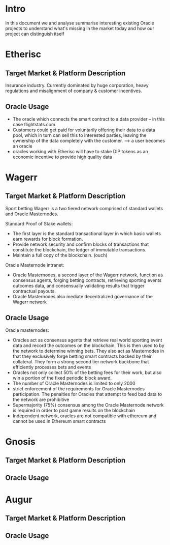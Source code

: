 # Intro
In this document we and analyse summarise interesting existing Oracle projects to understand what's missing in the market today and how our project can distinguish itself

# Etherisc
## Target Market & Platform Description
Insurance industry.
Currently dominated by huge corporation, heavy regulations and misalignment of company & customer incentives.
## Oracle Usage
- The oracle which connects the smart contract to a data provider – in this case flightstats.com
- Customers could get paid for voluntarily offering their data to a data pool, which in turn can sell this to interested parties, leaving the ownership of the data completely with the customer. --> a user becomes an oracle
- oracles working with Etherisc will have to stake DIP tokens as an economic incentive to provide high quality data

# Wagerr
## Target Market & Platform Description
Sport betting
Wagerr is a two tiered network comprised of standard wallets and Oracle Masternodes.

Standard Proof of Stake wallets:
- The first layer is the standard transactional layer in which basic wallets earn rewards for block formation.
- Provide network security and confirm blocks of transactions that constitute the blockchain, the ledger of immutable transactions.
- Maintain a full copy of the blockchain. (ouch)

Oracle Masternode intranet:
- Oracle Masternodes, a second layer of the Wagerr network, function as consensus agents, forging betting contracts, retrieving sporting events outcomes data, and
consensually validating results that trigger contractual payouts.
- Oracle Masternodes also mediate decentralized governance of the Wagerr network

## Oracle Usage
Oracle masternodes:
- Oracles act as consensus agents that retrieve real world sporting event data and record the outcomes on the blockchain. This is then used to by the network to determine winning bets. They also act as Masternodes in that they exclusively forge betting smart contracts backed by their collateral. They form a strong second tier network backbone that efficiently processes bets and events
- Oracles not only collect 50% of the betting fees for their work, but also win a portion of the fixed periodic block award.
- The number of Oracle Masternodes is limited to only 2000
- strict enforcement of the requirements for Oracle Masternodes participation. The penalties for Oracles that attempt to feed bad data to the network are prohibitive
- Supermajority (75%) consensus among the Oracle Masternode network is required in order to post game results on the blockchain
- Independent network, oracles are not compatible with ethereum and cannot be used in Ethereum smart contracts

# Gnosis
## Target Market & Platform Description
## Oracle Usage

# Augur
## Target Market & Platform Description
## Oracle Usage
